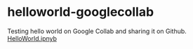 # helloworld-googlecollab
Testing hello world on Google Collab and sharing it on Github.
[HelloWorld.ipnyb](/HelloWorld.ipynb)

